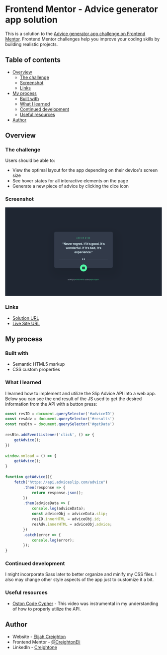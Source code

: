 # Frontend Mentor - Advice generator app solution

This is a solution to the [Advice generator app challenge on Frontend Mentor](https://www.frontendmentor.io/challenges/advice-generator-app-QdUG-13db). Frontend Mentor challenges help you improve your coding skills by building realistic projects.

## Table of contents

- [Overview](#overview)
  - [The challenge](#the-challenge)
  - [Screenshot](#screenshot)
  - [Links](#links)
- [My process](#my-process)
  - [Built with](#built-with)
  - [What I learned](#what-i-learned)
  - [Continued development](#continued-development)
  - [Useful resources](#useful-resources)
- [Author](#author)

## Overview

### The challenge

Users should be able to:

- View the optimal layout for the app depending on their device's screen size
- See hover states for all interactive elements on the page
- Generate a new piece of advice by clicking the dice icon

### Screenshot

![Desktop screenshot of the app](/images/screenshot.png)

### Links

- [Solution URL](https://www.frontendmentor.io/solutions/advice-generator-app-20dKbHBRSb)
- [Live Site URL](https://creightoneli.github.io/Advice-Generator-App-FEM/)

## My process

### Built with

- Semantic HTML5 markup
- CSS custom properties

### What I learned

I learned how to implement and utilize the Slip Advice API into a web app. Below you can see the end result of the JS used to get the desired information from the API with a button press:

```js
const resID = document.querySelector('#adviceID')
const resAdv = document.querySelector('#results')
const resBtn = document.querySelector('#getData')

resBtn.addEventListener('click', () => {
    getAdvice();
})

window.onload = () => {
    getAdvice();
}

function getAdvice(){
    fetch("https://api.adviceslip.com/advice")
        .then(response => {
            return response.json();
        })
        .then(adviceData => {
            console.log(adviceData);
            const adviceObj = adviceData.slip;
            resID.innerHTML = adviceObj.id;
            resAdv.innerHTML = adviceObj.advice;
        })
        .catch(error => {
            console.log(error);
        });
}
```

### Continued development

I might incorporate Sass later to better organize and minify my CSS files. I also may change other style aspects of the app just to customize it a bit.

### Useful resources

- [Oston Code Cypher](https://www.youtube.com/watch?v=2AfzKmgqWUE) - This video was instrumental in my understanding of how to properly utilize the API.

## Author

- Website - [Elijah Creighton](https://creightoneli.github.io/)
- Frontend Mentor - [@CreightonEli](https://www.frontendmentor.io/profile/CreightonEli)
- LinkedIn - [Creightone](www.linkedin.com/in/creightone)